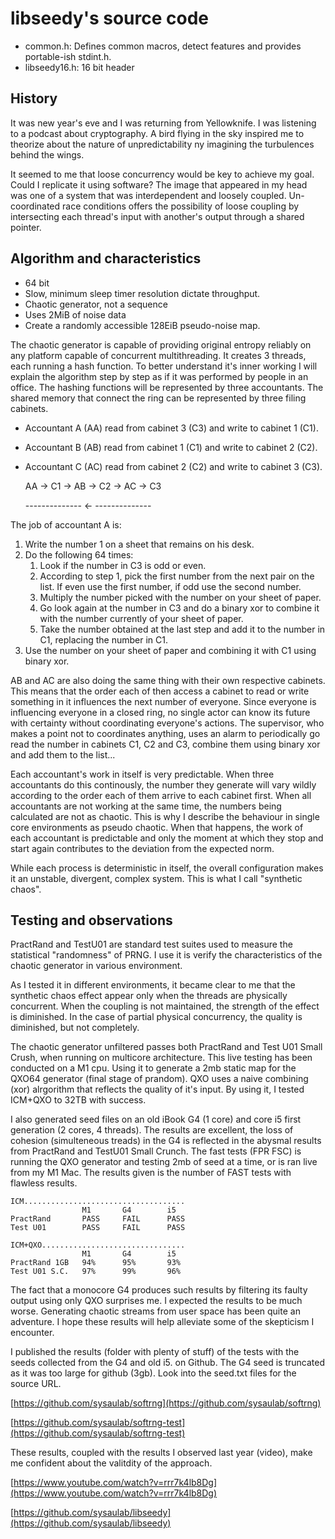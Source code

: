 # libseedy's source code

- common.h: Defines common macros, detect features and provides portable-ish stdint.h.
- libseedy16.h: 16 bit header 

## History

It was new year's eve and I was returning from Yellowknife. I was listening to a podcast about cryptography. A bird flying in the sky inspired me to theorize about the nature of unpredictability ny imagining the turbulences behind the wings.

It seemed to me that loose concurrency would be key to achieve my goal. Could I replicate it using software? The image that appeared in my head was one of a system that was interdependent and loosely coupled. Un-coordinated race conditions offers the possibility of loose coupling by intersecting each thread's input with another's output through a shared pointer.

## Algorithm and characteristics

- 64 bit
- Slow, minimum sleep timer resolution dictate throughput.
- Chaotic generator, not a sequence
- Uses 2MiB of noise data
- Create a randomly accessible 128EiB pseudo-noise map.

The chaotic generator is capable of providing original entropy reliably on any platform capable of concurrent multithreading. It creates 3 threads, each running a hash function. To better understand it's inner working I will explain the algorithm step by step as if it was performed by people in an office. The hashing functions will be represented by three accountants. The shared memory that connect the ring can be represented by three filing cabinets. 

- Accountant A (AA) read from cabinet 3 (C3) and write to cabinet 1 (C1).
- Accountant B (AB) read from cabinet 1 (C1) and write to cabinet 2 (C2).
- Accountant C (AC) read from cabinet 2 (C2) and write to cabinet 3 (C3).

	AA -> C1 -> AB -> C2 -> AC -> C3
	
  	-------------- <- --------------

The job of accountant A is:

1. Write the number 1 on a sheet that remains on his desk.
2. Do the following 64 times:
    1. Look if the number in C3 is odd or even.
    2. According to step 1, pick the first number from the next pair on the list. If even use the first number, if odd use the second number.
    3. Multiply the number picked with the number on your sheet of paper.
    4. Go look again at the number in C3 and do a binary xor to combine it with the number currently of your sheet of paper.
    5. Take the number obtained at the last step and add it to the number in C1, replacing the number in C1.
3. Use the number on your sheet of paper and combining it with C1 using binary xor.

AB and AC are also doing the same thing with their own respective cabinets. This means that the order each of then access a cabinet to read or write something in it influences the next number of everyone. Since everyone is influencing everyone in a closed ring, no single actor can know its future with certainty without coordinating everyone's actions. The supervisor, who makes a point not to coordinates anything, uses an alarm to periodically go read the number in cabinets C1, C2 and C3, combine them using binary xor and add them to the list...

Each accountant's work in itself is very predictable. When three accountants do this continously, the number they generate will vary wildly according to the order each of them arrive to each cabinet first. When all accountants are not working at the same time, the numbers being calculated are not as chaotic. This is why I describe the behaviour in single core environments as pseudo chaotic. When that happens, the work of each accountant is predictable and only the moment at which they stop and start again contributes to the deviation from the expected norm.

While each process is deterministic in itself, the overall configuration makes it an unstable, divergent, complex system. This is what I call "synthetic chaos".

## Testing and observations

PractRand and TestU01 are standard test suites used to measure the 
statistical "randomness" of PRNG. I use it is verify the 
characteristics of the chaotic generator in various environment.

As I tested it in different environments, it became clear to me 
that the synthetic chaos effect appear only when the threads are 
physically concurrent. When the coupling is not maintained, the 
strength of the effect is diminished. In the case of partial 
physical concurrency, the quality is diminished, but not completely.

The chaotic generator unfiltered passes both PractRand and Test U01 
Small Crush, when running on multicore architecture. This live 
testing has been conducted on a M1 cpu. Using it to generate a 2mb 
static map for the QXO64 generator (final stage of prandom). QXO 
uses a naive combining (xor) alrgorithm that reflects the quality 
of it's input. By using it, I tested ICM+QXO to 32TB with success.

I also generated seed files on an old iBook G4 (1 core) and core 
i5 first generation (2 cores, 4 threads). The results are excellent, 
the loss of cohesion (simulteneous treads) in the G4 is reflected in 
the abysmal results from PractRand and TestU01 Small Crunch. The fast 
tests (FPR FSC) is running the QXO generator and testing 2mb of seed 
at a time, or is ran live from my M1 Mac. The results given is the 
number of FAST tests with flawless results.

    ICM....................................
                    M1       G4        i5
    PractRand       PASS     FAIL      PASS
    Test U01        PASS     FAIL      PASS
    
    ICM+QXO................................
                    M1       G4        i5
    PractRand 1GB   94%      95%       93%
    Test U01 S.C.   97%      99%       96%

The fact that a monocore G4 produces such results by filtering 
its faulty output using only QXO surprises me. I expected the 
results to be much worse. Generating chaotic streams from user 
space has been quite an adventure. I hope these results will 
help alleviate some of the skepticism I encounter.

I published the results (folder with plenty of stuff) of the tests 
with the seeds collected from the G4 and old i5. on Github. The G4 
seed is truncated as it was too large for github (3gb). Look into 
the seed.txt files for the source URL.

[https://github.com/sysaulab/softrng](https://github.com/sysaulab/softrng)

[https://github.com/sysaulab/softrng-test](https://github.com/sysaulab/softrng-test)

These results, coupled with the results I observed last year (video), 
make me confident about the valitdity of the approach.

[https://www.youtube.com/watch?v=rrr7k4lb8Dg](https://www.youtube.com/watch?v=rrr7k4lb8Dg)

[https://github.com/sysaulab/libseedy](https://github.com/sysaulab/libseedy)
